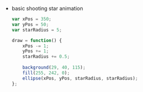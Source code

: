 -   basic shooting star animation
    
    ```jsx
    var xPos = 350;
    var yPos = 50;
    var starRadius = 5;
    
    draw = function() {
        xPos -= 1;
        yPos += 1;
        starRadius += 0.5;
        
        background(29, 40, 115);
        fill(255, 242, 0);
        ellipse(xPos, yPos, starRadius, starRadius);
    };
    ```